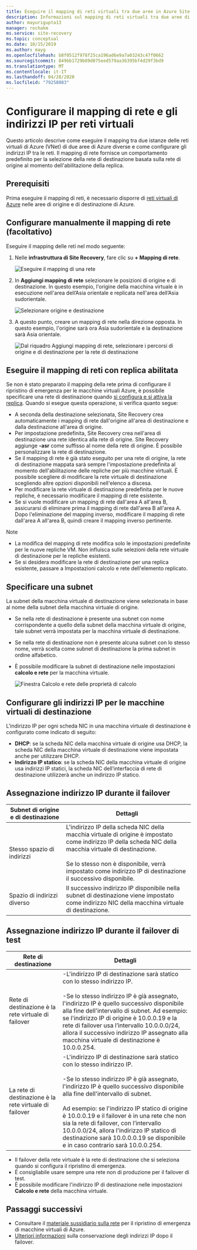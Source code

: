 ```yaml
---
title: Eseguire il mapping di reti virtuali tra due aree in Azure Site Recovery
description: Informazioni sul mapping di reti virtuali tra due aree di Azure per il ripristino di emergenza di macchine virtuali di Azure con Azure Site Recovery.
author: mayurigupta13
manager: rochakm
ms.service: site-recovery
ms.topic: conceptual
ms.date: 10/15/2019
ms.author: mayg
ms.openlocfilehash: b8f0512f978f25ca196ad6e9a7a03243c47f0662
ms.sourcegitcommit: 849bb1729b89d075eed579aa36395bf4d29f3bd9
ms.translationtype: MT
ms.contentlocale: it-IT
ms.lasthandoff: 04/28/2020
ms.locfileid: "79258083"
---
```

# <a name="set-up-network-mapping-and-ip-addressing-for-vnets"></a>Configurare il mapping di rete e gli indirizzi IP per reti virtuali

Questo articolo descrive come eseguire il mapping tra due istanze delle reti virtuali di Azure (VNet) di due aree di Azure diverse e come configurare gli indirizzi IP tra le reti. Il mapping di rete fornisce un comportamento predefinito per la selezione della rete di destinazione basata sulla rete di origine al momento dell'abilitazione della replica.

## <a name="prerequisites"></a>Prerequisiti

Prima eseguire il mapping di reti, è necessario disporre di [reti virtuali di Azure](../virtual-network/virtual-networks-overview.md) nelle aree di origine e di destinazione di Azure. 

## <a name="set-up-network-mapping-manually-optional"></a>Configurare manualmente il mapping di rete (facoltativo)

Eseguire il mapping delle reti nel modo seguente:

1. Nelle **infrastruttura di Site Recovery**, fare clic su **+ Mapping di rete**.

    ![ Eseguire il mapping di una rete](./media/site-recovery-network-mapping-azure-to-azure/network-mapping1.png)

3. In **Aggiungi mapping di rete** selezionare le posizioni di origine e di destinazione. In questo esempio, l'origine della macchina virtuale è in esecuzione nell'area dell’Asia orientale e replicata nell'area dell’Asia sudorientale.

    ![Selezionare origine e destinazione](./media/site-recovery-network-mapping-azure-to-azure/network-mapping2.png)
3. A questo punto, creare un mapping di rete nella direzione opposta. In questo esempio, l'origine sarà ora Asia sudorientale e la destinazione sarà Asia orientale.

    ![Dal riquadro Aggiungi mapping di rete, selezionare i percorsi di origine e di destinazione per la rete di destinazione](./media/site-recovery-network-mapping-azure-to-azure/network-mapping3.png)


## <a name="map-networks-when-you-enable-replication"></a>Eseguire il mapping di reti con replica abilitata

Se non è stato preparato il mapping della rete prima di configurare il ripristino di emergenza per le macchine virtuali Azure, è possibile specificare una rete di destinazione quando [si configura e si attiva la replica](azure-to-azure-how-to-enable-replication.md). Quando si esegue questa operazione, si verifica quanto segue:

- A seconda della destinazione selezionata, Site Recovery crea automaticamente i mapping di rete dall'origine all'area di destinazione e dalla destinazione all'area di origine.
- Per impostazione predefinita, Site Recovery crea nell'area di destinazione una rete identica alla rete di origine. Site Recovery aggiunge **-asr** come suffisso al nome della rete di origine. È possibile personalizzare la rete di destinazione.
- Se il mapping di rete è già stato eseguito per una rete di origine, la rete di destinazione mappata sarà sempre l'impostazione predefinita al momento dell'abilitazione delle repliche per più macchine virtuali. È possibile scegliere di modificare la rete virtuale di destinazione scegliendo altre opzioni disponibili nell'elenco a discesa. 
- Per modificare la rete virtuale di destinazione predefinita per le nuove repliche, è necessario modificare il mapping di rete esistente.
- Se si vuole modificare un mapping di rete dall'area A all'area B, assicurarsi di eliminare prima il mapping di rete dall'area B all'area A. Dopo l'eliminazione del mapping inverso, modificare il mapping di rete dall'area A all'area B, quindi creare il mapping inverso pertinente.

>[!NOTE]
>* La modifica del mapping di rete modifica solo le impostazioni predefinite per le nuove repliche VM. Non influisca sulle selezioni della rete virtuale di destinazione per le repliche esistenti. 
>* Se si desidera modificare la rete di destinazione per una replica esistente, passare a Impostazioni calcolo e rete dell'elemento replicato.

## <a name="specify-a-subnet"></a>Specificare una subnet

La subnet della macchina virtuale di destinazione viene selezionata in base al nome della subnet della macchina virtuale di origine.

- Se nella rete di destinazione è presente una subnet con nome corrispondente a quello della subnet della macchina virtuale di origine, tale subnet verrà impostata per la macchina virtuale di destinazione.
- Se nella rete di destinazione non è presente alcuna subnet con lo stesso nome, verrà scelta come subnet di destinazione la prima subnet in ordine alfabetico.
- È possibile modificare la subnet di destinazione nelle impostazioni **calcolo e rete** per la macchina virtuale.

    ![Finestra Calcolo e rete delle proprietà di calcolo](./media/site-recovery-network-mapping-azure-to-azure/modify-subnet.png)


## <a name="set-up-ip-addressing-for-target-vms"></a>Configurare gli indirizzi IP per le macchine virtuali di destinazione

L'indirizzo IP per ogni scheda NIC in una macchina virtuale di destinazione è configurato come indicato di seguito:

- **DHCP**: se la scheda NIC della macchina virtuale di origine usa DHCP, la scheda NIC della macchina virtuale di destinazione viene impostata anche per utilizzare DHCP.
- **Indirizzo IP statico**: se la scheda NIC della macchina virtuale di origine usa indirizzi IP statici, la scheda NIC dell’interfaccia di rete di destinazione utilizzerà anche un indirizzo IP statico.


## <a name="ip-address-assignment-during-failover"></a>Assegnazione indirizzo IP durante il failover

**Subnet di origine e di destinazione** | **Dettagli**
--- | ---
Stesso spazio di indirizzi | L'indirizzo IP della scheda NIC della macchia virtuale di origine è impostato come indirizzo IP della scheda NIC della macchia virtuale di destinazione.<br/><br/> Se lo stesso non è disponibile, verrà impostato come indirizzo IP di destinazione il successivo disponibile.
Spazio di indirizzi diverso | Il successivo indirizzo IP disponibile nella subnet di destinazione viene impostato come indirizzo NIC della macchina virtuale di destinazione.



## <a name="ip-address-assignment-during-test-failover"></a>Assegnazione indirizzo IP durante il failover di test

**Rete di destinazione** | **Dettagli**
--- | ---
Rete di destinazione è la rete virtuale di failover | -L'indirizzo IP di destinazione sarà statico con lo stesso indirizzo IP. <br/><br/>  -Se lo stesso indirizzo IP è già assegnato, l'indirizzo IP è quello successivo disponibile alla fine dell'intervallo di subnet. Ad esempio: se l'indirizzo IP di origine è 10.0.0.19 e la rete di failover usa l’intervallo 10.0.0.0/24, allora il successivo indirizzo IP assegnato alla macchina virtuale di destinazione è 10.0.0.254.
La rete di destinazione è la rete virtuale di failover | -L'indirizzo IP di destinazione sarà statico con lo stesso indirizzo IP.<br/><br/>  -Se lo stesso indirizzo IP è già assegnato, l'indirizzo IP è quello successivo disponibile alla fine dell'intervallo di subnet.<br/><br/> Ad esempio: se l'indirizzo IP statico di origine è 10.0.0.19 e il failover è in una rete che non sia la rete di failover, con l’intervallo 10.0.0.0/24, allora l'indirizzo IP statico di destinazione sarà 10.0.0.0.19 se disponibile e in caso contrario sarà 10.0.0.254.

- Il failover della rete virtuale è la rete di destinazione che si seleziona quando si configura il ripristino di emergenza.
- È consigliabile usare sempre una rete non di produzione per il failover di test.
- È possibile modificare l'indirizzo IP di destinazione nelle impostazioni **Calcolo e rete** della macchina virtuale.


## <a name="next-steps"></a>Passaggi successivi

- Consultare il [materiale sussidiario sulla rete](site-recovery-azure-to-azure-networking-guidance.md) per il ripristino di emergenza di macchine virtuali di Azure.
- [Ulteriori informazioni](site-recovery-retain-ip-azure-vm-failover.md) sulla conservazione degli indirizzi IP dopo il failover.
